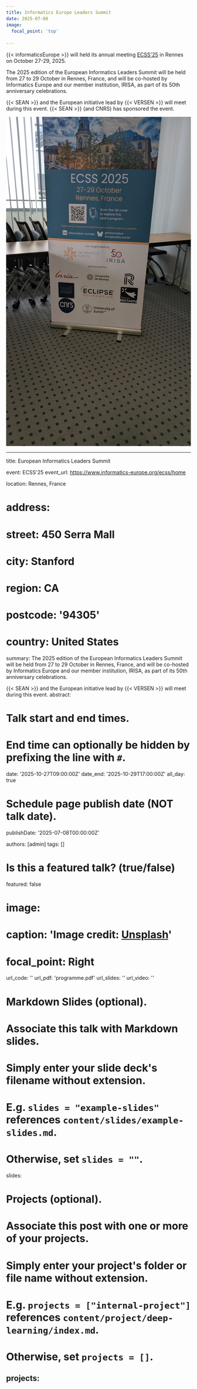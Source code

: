 ```yaml
---
title: Informatics Europe Leaders Summit
date: 2025-07-08
image:
  focal_point: 'top'

---
```


{{< informaticsEurope >}} will held its annual meeting <a href="https://www.informatics-europe.org/ecss/home.html">ECSS'25</a> in Rennes on October 27-29, 2025.

<!--more-->

The 2025 edition of the European Informatics Leaders Summit will be held from 27 to 29 October in Rennes, France, and will be co-hosted by Informatics Europe and our member institution, IRISA, as part of its 50th anniversary celebrations.

{{< SEAN >}} and the European initiative lead by {{< VERSEN >}} will meet during this event.
{{< SEAN >}} (and CNRS) has sponsored the event.

![Sponsorship](ecss2025-sponsorship.jpg "SEAN and CNRS, proud sponsors of the event")

---
title: European Informatics Leaders Summit

event: ECSS'25
event_url: https://www.informatics-europe.org/ecss/home

location: Rennes, France
# address:
#   street: 450 Serra Mall
#   city: Stanford
#   region: CA
#   postcode: '94305'
#   country: United States

summary: The 2025 edition of the European Informatics Leaders Summit will be held from 27 to 29 October in Rennes, France, and will be co-hosted by Informatics Europe and our member institution, IRISA, as part of its 50th anniversary celebrations.

{{< SEAN >}} and the European initiative lead by {{< VERSEN >}} will meet during this event.
abstract: 

# Talk start and end times.
#   End time can optionally be hidden by prefixing the line with `#`.
date: '2025-10-27T09:00:00Z'
date_end: '2025-10-29T17:00:00Z'
all_day: true

# Schedule page publish date (NOT talk date).
publishDate: '2025-07-08T00:00:00Z'

authors: [admin]
tags: []

# Is this a featured talk? (true/false)
featured: false

# image:
#   caption: 'Image credit: [**Unsplash**](https://unsplash.com/photos/bzdhc5b3Bxs)'
#   focal_point: Right

url_code: ''
url_pdf: 'programme.pdf'
url_slides: ''
url_video: ''

# Markdown Slides (optional).
#   Associate this talk with Markdown slides.
#   Simply enter your slide deck's filename without extension.
#   E.g. `slides = "example-slides"` references `content/slides/example-slides.md`.
#   Otherwise, set `slides = ""`.
slides:

# Projects (optional).
#   Associate this post with one or more of your projects.
#   Simply enter your project's folder or file name without extension.
#   E.g. `projects = ["internal-project"]` references `content/project/deep-learning/index.md`.
#   Otherwise, set `projects = []`.
projects:
---

